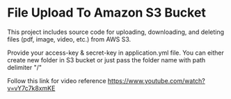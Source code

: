 # File Upload To Amazon S3 Bucket

This project includes source code for uploading, downloading, and deleting files (pdf, image, video, etc.) from AWS S3. 

Provide your access-key & secret-key in application.yml file. You can either create new folder in S3 bucket or just pass the folder name with path delimiter "/"


Follow this link for video reference
https://www.youtube.com/watch?v=vY7c7k8xmKE
